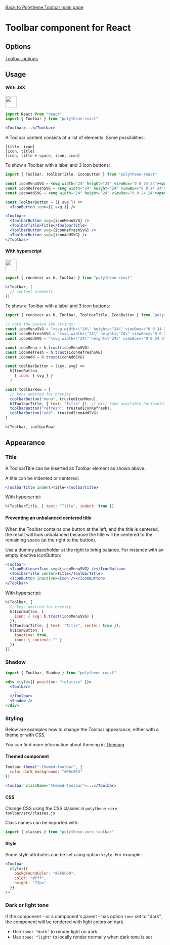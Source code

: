 [Back to Polythene Toolbar main page](../toolbar.md)

# Toolbar component for React


## Options

[Toolbar options](../toolbar.md)


## Usage

#### With JSX

<a href="https://jsfiddle.net/ArthurClemens/rgmzx6jr/" target="_blank"><img src="https://arthurclemens.github.io/assets/polythene/docs/try-out-green.gif" height="36" /></a>

~~~jsx
import React from "react"
import { Toolbar } from "polythene-react"

<Toolbar>...</Toolbar>
~~~

A Toolbar content consists of a list of elements. Some possibilities:

~~~
[title, icon]
[icon, title]
[icon, title + space, icon, icon]
~~~

To show a Toolbar with a label and 3 icon buttons:

~~~jsx
import { Toolbar, ToolbarTitle, IconButton } from "polythene-react"

const iconMenuSVG = <svg width="24" height="24" viewBox="0 0 24 24"><path d="M3 18h18v-2H3v2zm0-5h18v-2H3v2zm0-7v2h18V6H3z"/></svg>
const iconRefreshSVG = <svg width="24" height="24" viewBox="0 0 24 24"><path d="M17.65 6.35C16.2 4.9 14.21 4 12 4c-4.42 0-7.99 3.58-7.99 8s3.57 8 7.99 8c3.73 0 6.84-2.55 7.73-6h-2.08c-.82 2.33-3.04 4-5.65 4-3.31 0-6-2.69-6-6s2.69-6 6-6c1.66 0 3.14.69 4.22 1.78L13 11h7V4l-2.35 2.35z"/></svg>
const iconAddSVG = <svg width="24" height="24" viewBox="0 0 24 24"><path d="M19 13h-6v6h-2v-6H5v-2h6V5h2v6h6v2z"/></svg>

const ToolbarButton = ({ svg }) =>
  <IconButton icon={{ svg }} />

<Toolbar>
  <ToolbarButton svg={iconMenuSVG} />
  <ToolbarTitle>Title</ToolbarTitle>
  <ToolbarButton svg={iconRefreshSVG} />
  <ToolbarButton svg={iconAddSVG} />
</Toolbar>
~~~

#### With hyperscript

<a href="https://jsfiddle.net/ArthurClemens/dg9f6day/" target="_blank"><img src="https://arthurclemens.github.io/assets/polythene/docs/try-out-green.gif" height="36" /></a>

~~~javascript
import { renderer as h, Toolbar } from "polythene-react"

h(Toolbar, [
  // content elements
])
~~~

To show a Toolbar with a label and 3 icon buttons:

~~~javascript
import { renderer as h, Toolbar, ToolbarTitle, IconButton } from "polythene-react"

// note the quoted SVG strings:
const iconMenuSVG = "<svg width=\"24\" height=\"24\" viewBox=\"0 0 24 24\"><path d=\"M3 18h18v-2H3v2zm0-5h18v-2H3v2zm0-7v2h18V6H3z\"/></svg>"
const iconRefreshSVG = "<svg width=\"24\" height=\"24\" viewBox=\"0 0 24 24\"><path d=\"M17.65 6.35C16.2 4.9 14.21 4 12 4c-4.42 0-7.99 3.58-7.99 8s3.57 8 7.99 8c3.73 0 6.84-2.55 7.73-6h-2.08c-.82 2.33-3.04 4-5.65 4-3.31 0-6-2.69-6-6s2.69-6 6-6c1.66 0 3.14.69 4.22 1.78L13 11h7V4l-2.35 2.35z\"/></svg>"
const iconAddSVG = "<svg width=\"24\" height=\"24\" viewBox=\"0 0 24 24\"><path d=\"M19 13h-6v6h-2v-6H5v-2h6V5h2v6h6v2z\"/></svg>"

const iconMenu = h.trust(iconMenuSVG)
const iconRefresh = h.trust(iconRefreshSVG)
const iconAdd = h.trust(iconAddSVG)

const toolbarButton = (key, svg) =>
  h(IconButton,
    { icon: { svg } }
  )

const toolbarRow = [
  // keys omitted for brevity
  toolbarButton("menu", trustedIconMenu),
  h(ToolbarTitle, { text: "Title" }), // will take available horizontal space
  toolbarButton("refresh", trustedIconRefresh),
  toolbarButton("add", trustedIconAddSVG)
]

h(Toolbar, toolbarRow)
~~~


## Appearance

### Title

A ToolbarTitle can be inserted as Toolbar element as shown above.

A title can be indented or centered:

~~~jsx
<ToolbarTitle indent>Title</ToolbarTitle>
~~~

With hyperscript:

~~~javascript
h(ToolbarTitle, { text: "Title", indent: true })
~~~

#### Preventing an unbalanced centered title

When the Toolbar contains one button at the left, and the title is centered, the result will look unbalanced because the title will be centered to the remaining space (at the right to the button).

Use a dummy placeholder at the right to bring balance. For instance with an empty inactive IconButton:

~~~jsx
<Toolbar>
  <IconButton><Icon svg={iconMenuSVG} /></IconButton>
  <ToolbarTitle center>Title</ToolbarTitle>
  <IconButton inactive><Icon /></IconButton>
</Toolbar>
~~~

With hyperscript:

~~~javascript
h(Toolbar, [
  // keys omitted for brevity
  h(IconButton, {
    icon: { svg: h.trust(iconMenuSVG) }
  }),
  h(ToolbarTitle, { text: "Title", center: true }),
  h(IconButton, {
    inactive: true,
    icon: { content: "" }
  })
])
~~~

### Shadow

~~~jsx
import { Toolbar, Shadow } from "polythene-react"

<div style={{ position: "relative" }}>
  <Toolbar>
    ...
  </Toolbar>
  <Shadow />
</div>
~~~

### Styling

Below are examples how to change the Toolbar appearance, either with a theme or with CSS.

You can find more information about theming in [Theming](../theming.md).

#### Themed component

~~~jsx
Toolbar.theme(".themed-toolbar", {
  color_dark_background: "#00c853"
})

<Toolbar className="themed-toolbar">...</Toolbar>
~~~

#### CSS

Change CSS using the CSS classes in `polythene-core-toolbar/src/classes.js`

Class names can be imported with:

~~~javascript
import { classes } from "polythene-core-toolbar"
~~~

#### Style

Some style attributes can be set using option `style`. For example:

~~~jsx
<Toolbar 
  style={{
    backgroundColor: "#EF6C00",
    color: "#fff",
    height: "72px"
  }}
/>
~~~

### Dark or light tone

If the component - or a component's parent - has option `tone` set to "dark", the component will be rendered with light colors on dark. 

* Use `tone: "dark"` to render light on dark
* Use `tone: "light"` to locally render normally when dark tone is set




